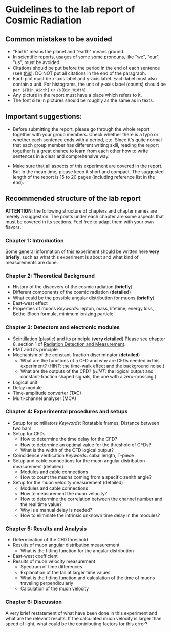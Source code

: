 # Guidelines to the lab report of Cosmic Radiation 


## Common mistakes to be avoided

- "Earth" means the planet and "earth" means ground.
- In scientific reports, usages of some some pronouns, like "we", "our", "us", must be avoided.
- Citations should be put before the period in the end of each sentence (see [this](https://academia.stackexchange.com/questions/85477/where-should-citations-be-placed-relative-to-punctuation-e-g-full-stops-and-c)). DO NOT put all citations in the end of the paragraph.
- Each plot must be x-axis label and y-axis label. Each label must also contain a unit. For histograms, the unit of y-axis label (counts) should be `per ${Bin_Width}` or `/${Bin_Width}`.
- Any picture in the report must have a place which refers to it.
- The font size in pictures should be roughly as the same as in texts.

## Important suggestions:
- Before submitting the report, please go through the whole report together with your group members. Check whether there is a typo or whether each sentence ends with a period, etc. Since it's quite normal that each group member has different writing skill, reading the report together is a great chance to learn from each other how to write sentences in a clear and comprehensive way.

- Make sure that all aspects of this experiment are covered in the report. But in the mean time, please keep it short and compact. The suggested length of the report is 15 to 20 pages (including reference list in the end).

## Recommended structure of the lab report

**ATTENTION**: the following structure of chapters and chapter names are merely a suggestion. The points under each chapter are some aspects that must be covered in its sections. Feel free to adapt them with your own flavors.

### Chapter 1: Introduction
Some general information of this experiment should be written here **very briefly**, such as what this experiment is about and what kind of measurements are done.

### Chapter 2: Theoretical Background

- History of the discovery of the cosmic radiation (**briefly**)
- Different components of the cosmic radiation (**detailed**)
- What could be the possible angular distribution for muons (**briefly**)
- East-west effect
- Properties of muons
    *Keywords*: lepton, mass, lifetime, energy loss, Bethe-Bloch formula, minimum ionizing particle

### Chapter 3: Detectors and electronic modules

- Scintillation (plastic) and its principle (**very detailed**)
    Please see chapter 8, section 1 of [Radiation Detection and Measurement](https://phyusdb.files.wordpress.com/2013/03/radiationdetectionandmeasurementbyknoll.pdf).
- PMT and its principle
- Mechanism of the constant-fraction discriminator (**detailed**)
    * What are the functions of a CFD and why are CFDs needed in this experiment? (HINT: the time-walk effect and the background noise.)
    * What are the outputs of the CFD? (*HINT*: the logical output and constant-fraction shaped signals, the one with a zero-crossing.)
- Logical unit
- Delay module
- Time-amplitude converter (TAC)
- Multi-channel analyser (MCA)

### Chapter 4: Experimental procedures and setups
- Setup for scintillators
    *Keywords*: Rotatable frames; Distance between two bars
- Setup for CFDs
    * How to determine the time delay for the CFD?
    * How to determine an optimal value for the threshold of CFDs? 
    * What is the width of the CFD logical output?
- Coincidence verification
    *Keywords*: cabal length, T-piece
- Setup and cable connections for the muon angular distribution measurement (detailed)
    * Modules and cable connections
    * How to count the muons coming from a specific zenith angle?
- Setup for the muon velocity measurement (detailed)
    * Modules and cable connections
    * How to measurement the muon velocity?
    * How to determine the correlation between the channel number and the real time value?
    * Why is a manual delay is needed?
    * How to eliminate the intrinsic unknown time delay in the modules?

### Chapter 5: Results and Analysis
- Determination of the CFD threshold
- Results of muon angular distribution measurement
    * What is the fitting function for the angular distribution
- East-west coefficient
- Results of muon velocity measurement
    * Spectrum of time differences
    * Explanation of the tail at larger time values
    * What is the fitting function and calculation of the time of muons traveling perpendicularly
    * Calculation of the muon velocity

### Chapter 6: Discussion
A very brief restatement of what have been done in this experiment and what are the relevant results. If the calculated muon velocity is larger than speed of light, what could be the contributing factors for this error?
